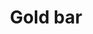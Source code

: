 ---
layout: item
title: Gold bar
item-id: 2357
datatable: true
id: 2357
name: "Gold bar"
monsters:
  - id: 2025
    name: "Greater demon"
    combat_level: 92
    wiki_url: "https://oldschool.runescape.wiki/w/Greater_demon#Level_92"
    drops:
      - quantity: "1"
        rarity: 0.015625
      - quantity: "10"
        rarity: 0.0234375
    image: "https://oldschool.runescape.wiki/images/5/56/Greater_demon.png?f293e"
---